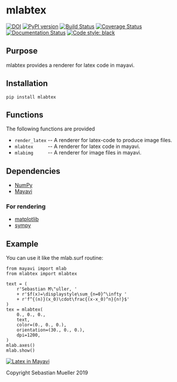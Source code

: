 # mlabtex

[![DOI](https://zenodo.org/badge/DOI/10.5281/zenodo.3380567.svg)](https://doi.org/10.5281/zenodo.3380567)
[![PyPI version](https://badge.fury.io/py/mlabtex.svg)](https://badge.fury.io/py/mlabtex)
[![Build Status](https://travis-ci.org/MuellerSeb/mlabtex.svg?branch=master)](https://travis-ci.org/MuellerSeb/mlabtex)
[![Coverage Status](https://coveralls.io/repos/github/MuellerSeb/mlabtex/badge.svg?branch=master)](https://coveralls.io/github/MuellerSeb/mlabtex?branch=master)
[![Documentation Status](https://readthedocs.org/projects/mlabtex/badge/?version=latest)](https://mlabtex.readthedocs.io/en/latest/?badge=latest)
[![Code style: black](https://img.shields.io/badge/code%20style-black-000000.svg)](https://github.com/ambv/black)


## Purpose

mlabtex provides a renderer for latex code in mayavi.


## Installation

    pip install mlabtex


## Functions

The following functions are provided

 - `render_latex` -- A renderer for latex-code to produce image files.
 - `mlabtex     ` -- A renderer for latex code in mayavi.
 - `mlabimg     ` -- A renderer for image files in mayavi.


## Dependencies

 - [NumPy](http://www.numpy.org)
 - [Mayavi](https://docs.enthought.com/mayavi/mayavi/)


### For rendering

 - [matplotlib](https://matplotlib.org/)
 - [sympy](https://www.sympy.org/)


## Example

You can use it like the mlab.surf routine:

    from mayavi import mlab
    from mlabtex import mlabtex

    text = (
        r'Sebastian M\"uller, '
        + r'$f(x)=\displaystyle\sum_{n=0}^\infty '
        + r'f^{(n)}(x_0)\cdot\frac{(x-x_0)^n}{n!}$'
    )
    tex = mlabtex(
        0., 0., 0.,
        text,
        color=(0., 0., 0.),
        orientation=(30., 0., 0.),
        dpi=1200,
    )
    mlab.axes()
    mlab.show()

[![Latex in Mayavi][1]][1]

Copyright Sebastian Mueller 2019


  [1]: https://i.stack.imgur.com/lLF58.png
